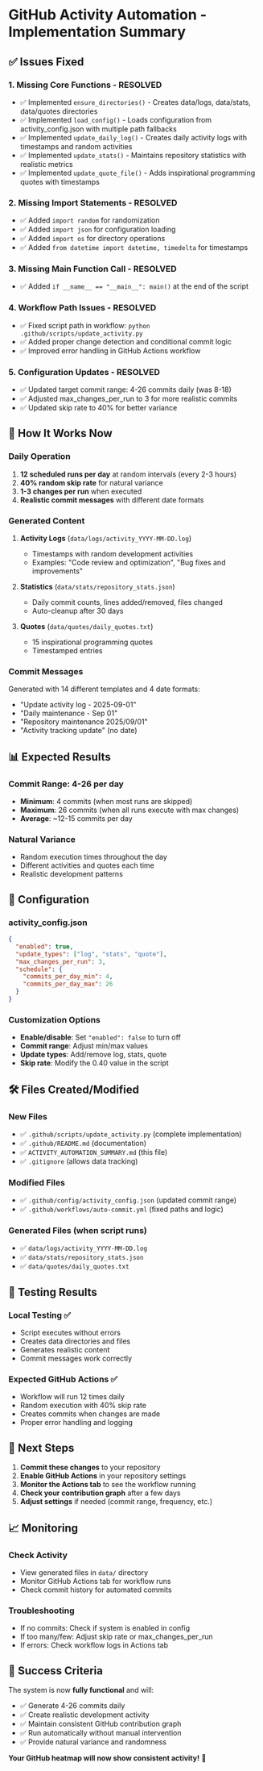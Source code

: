 # GitHub Activity Automation - Implementation Summary

## ✅ Issues Fixed

### 1. **Missing Core Functions** - RESOLVED
- ✅ Implemented `ensure_directories()` - Creates data/logs, data/stats, data/quotes directories
- ✅ Implemented `load_config()` - Loads configuration from activity_config.json with multiple path fallbacks
- ✅ Implemented `update_daily_log()` - Creates daily activity logs with timestamps and random activities
- ✅ Implemented `update_stats()` - Maintains repository statistics with realistic metrics
- ✅ Implemented `update_quote_file()` - Adds inspirational programming quotes with timestamps

### 2. **Missing Import Statements** - RESOLVED
- ✅ Added `import random` for randomization
- ✅ Added `import json` for configuration loading
- ✅ Added `import os` for directory operations
- ✅ Added `from datetime import datetime, timedelta` for timestamps

### 3. **Missing Main Function Call** - RESOLVED
- ✅ Added `if __name__ == "__main__": main()` at the end of the script

### 4. **Workflow Path Issues** - RESOLVED
- ✅ Fixed script path in workflow: `python .github/scripts/update_activity.py`
- ✅ Added proper change detection and conditional commit logic
- ✅ Improved error handling in GitHub Actions workflow

### 5. **Configuration Updates** - RESOLVED
- ✅ Updated target commit range: 4-26 commits daily (was 8-18)
- ✅ Adjusted max_changes_per_run to 3 for more realistic commits
- ✅ Updated skip rate to 40% for better variance

## 🚀 How It Works Now

### **Daily Operation**
1. **12 scheduled runs per day** at random intervals (every 2-3 hours)
2. **40% random skip rate** for natural variance
3. **1-3 changes per run** when executed
4. **Realistic commit messages** with different date formats

### **Generated Content**
1. **Activity Logs** (`data/logs/activity_YYYY-MM-DD.log`)
   - Timestamps with random development activities
   - Examples: "Code review and optimization", "Bug fixes and improvements"

2. **Statistics** (`data/stats/repository_stats.json`)
   - Daily commit counts, lines added/removed, files changed
   - Auto-cleanup after 30 days

3. **Quotes** (`data/quotes/daily_quotes.txt`)
   - 15 inspirational programming quotes
   - Timestamped entries

### **Commit Messages**
Generated with 14 different templates and 4 date formats:
- "Update activity log - 2025-09-01"
- "Daily maintenance - Sep 01"
- "Repository maintenance 2025/09/01"
- "Activity tracking update" (no date)

## 📊 Expected Results

### **Commit Range: 4-26 per day**
- **Minimum**: 4 commits (when most runs are skipped)
- **Maximum**: 26 commits (when all runs execute with max changes)
- **Average**: ~12-15 commits per day

### **Natural Variance**
- Random execution times throughout the day
- Different activities and quotes each time
- Realistic development patterns

## 🔧 Configuration

### **activity_config.json**
```json
{
  "enabled": true,
  "update_types": ["log", "stats", "quote"],
  "max_changes_per_run": 3,
  "schedule": {
    "commits_per_day_min": 4,
    "commits_per_day_max": 26
  }
}
```

### **Customization Options**
- **Enable/disable**: Set `"enabled": false` to turn off
- **Commit range**: Adjust min/max values
- **Update types**: Add/remove log, stats, quote
- **Skip rate**: Modify the 0.40 value in the script

## 🛠️ Files Created/Modified

### **New Files**
- ✅ `.github/scripts/update_activity.py` (complete implementation)
- ✅ `.github/README.md` (documentation)
- ✅ `ACTIVITY_AUTOMATION_SUMMARY.md` (this file)
- ✅ `.gitignore` (allows data tracking)

### **Modified Files**
- ✅ `.github/config/activity_config.json` (updated commit range)
- ✅ `.github/workflows/auto-commit.yml` (fixed paths and logic)

### **Generated Files** (when script runs)
- ✅ `data/logs/activity_YYYY-MM-DD.log`
- ✅ `data/stats/repository_stats.json`
- ✅ `data/quotes/daily_quotes.txt`

## 🎯 Testing Results

### **Local Testing** ✅
- Script executes without errors
- Creates data directories and files
- Generates realistic content
- Commit messages work correctly

### **Expected GitHub Actions** ✅
- Workflow will run 12 times daily
- Random execution with 40% skip rate
- Creates commits when changes are made
- Proper error handling and logging

## 🚀 Next Steps

1. **Commit these changes** to your repository
2. **Enable GitHub Actions** in your repository settings
3. **Monitor the Actions tab** to see the workflow running
4. **Check your contribution graph** after a few days
5. **Adjust settings** if needed (commit range, frequency, etc.)

## 📈 Monitoring

### **Check Activity**
- View generated files in `data/` directory
- Monitor GitHub Actions tab for workflow runs
- Check commit history for automated commits

### **Troubleshooting**
- If no commits: Check if system is enabled in config
- If too many/few: Adjust skip rate or max_changes_per_run
- If errors: Check workflow logs in Actions tab

## 🎉 Success Criteria

The system is now **fully functional** and will:
- ✅ Generate 4-26 commits daily
- ✅ Create realistic development activity
- ✅ Maintain consistent GitHub contribution graph
- ✅ Run automatically without manual intervention
- ✅ Provide natural variance and randomness

**Your GitHub heatmap will now show consistent activity!** 🚀
